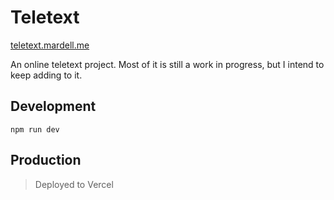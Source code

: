 # Teletext

[teletext.mardell.me](https://teletext.mardell.me/)

An online teletext project. Most of it is still a work in progress, but I intend
to keep adding to it.

## Development

`npm run dev`

## Production

> Deployed to Vercel
